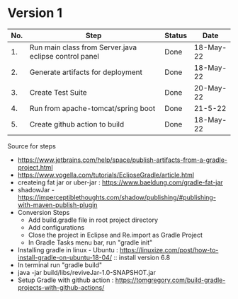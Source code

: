 # Version 1

|No. | Step | Status | Date |
|--|--|--|--|
|1.| Run main class from Server.java eclipse control panel| Done | 18-May-22 |
|2.| Generate artifacts for deployment | Done| 18-May-22|
|3.| Create Test Suite|Done|20-May-22|
|4.| Run from apache-tomcat/spring boot | Done |21-5-22|
|5.| Create github action to build | Done | 18-May-22|


Source for steps
* https://www.jetbrains.com/help/space/publish-artifacts-from-a-gradle-project.html
* https://www.vogella.com/tutorials/EclipseGradle/article.html
* createing fat jar or uber-jar :  https://www.baeldung.com/gradle-fat-jar
* shadowJar - https://imperceptiblethoughts.com/shadow/publishing/#publishing-with-maven-publish-plugin
* Conversion Steps
	* Add build.gradle file in root project directory
	* Add configurations
	* Close the project in Eclipse and Re.import as Gradle Project
	* In Gradle Tasks menu bar, run "gradle init"
* Installing gradle in linux - Ubuntu : https://linuxize.com/post/how-to-install-gradle-on-ubuntu-18-04/ :: install version 6.8 
* In terminal run "gradle build"
* java -jar build/libs/reviveJar-1.0-SNAPSHOT.jar
* Setup Gradle with github action :  https://tomgregory.com/build-gradle-projects-with-github-actions/
